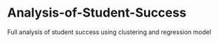 # Analysis-of-Student-Success
Full analysis of student success using clustering and regression model
